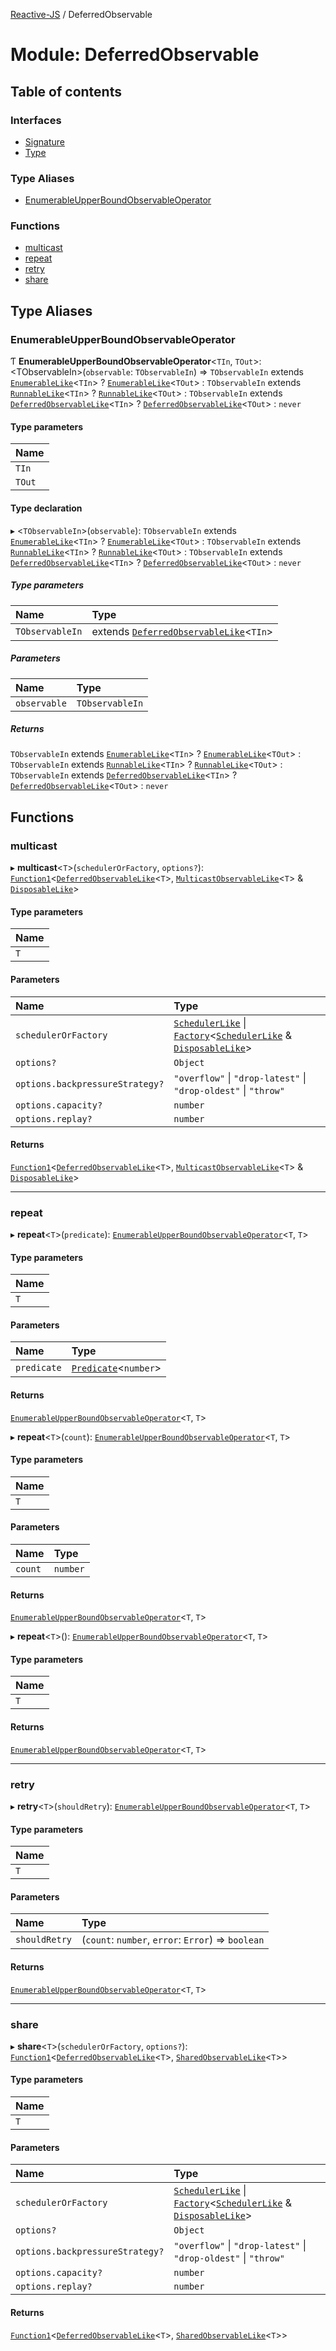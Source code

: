 [Reactive-JS](../README.md) / DeferredObservable

# Module: DeferredObservable

## Table of contents

### Interfaces

- [Signature](../interfaces/DeferredObservable.Signature.md)
- [Type](../interfaces/DeferredObservable.Type.md)

### Type Aliases

- [EnumerableUpperBoundObservableOperator](DeferredObservable.md#enumerableupperboundobservableoperator)

### Functions

- [multicast](DeferredObservable.md#multicast)
- [repeat](DeferredObservable.md#repeat)
- [retry](DeferredObservable.md#retry)
- [share](DeferredObservable.md#share)

## Type Aliases

### EnumerableUpperBoundObservableOperator

Ƭ **EnumerableUpperBoundObservableOperator**<`TIn`, `TOut`\>: <TObservableIn\>(`observable`: `TObservableIn`) => `TObservableIn` extends [`EnumerableLike`](../interfaces/types.EnumerableLike.md)<`TIn`\> ? [`EnumerableLike`](../interfaces/types.EnumerableLike.md)<`TOut`\> : `TObservableIn` extends [`RunnableLike`](../interfaces/types.RunnableLike.md)<`TIn`\> ? [`RunnableLike`](../interfaces/types.RunnableLike.md)<`TOut`\> : `TObservableIn` extends [`DeferredObservableLike`](../interfaces/types.DeferredObservableLike.md)<`TIn`\> ? [`DeferredObservableLike`](../interfaces/types.DeferredObservableLike.md)<`TOut`\> : `never`

#### Type parameters

| Name |
| :------ |
| `TIn` |
| `TOut` |

#### Type declaration

▸ <`TObservableIn`\>(`observable`): `TObservableIn` extends [`EnumerableLike`](../interfaces/types.EnumerableLike.md)<`TIn`\> ? [`EnumerableLike`](../interfaces/types.EnumerableLike.md)<`TOut`\> : `TObservableIn` extends [`RunnableLike`](../interfaces/types.RunnableLike.md)<`TIn`\> ? [`RunnableLike`](../interfaces/types.RunnableLike.md)<`TOut`\> : `TObservableIn` extends [`DeferredObservableLike`](../interfaces/types.DeferredObservableLike.md)<`TIn`\> ? [`DeferredObservableLike`](../interfaces/types.DeferredObservableLike.md)<`TOut`\> : `never`

##### Type parameters

| Name | Type |
| :------ | :------ |
| `TObservableIn` | extends [`DeferredObservableLike`](../interfaces/types.DeferredObservableLike.md)<`TIn`\> |

##### Parameters

| Name | Type |
| :------ | :------ |
| `observable` | `TObservableIn` |

##### Returns

`TObservableIn` extends [`EnumerableLike`](../interfaces/types.EnumerableLike.md)<`TIn`\> ? [`EnumerableLike`](../interfaces/types.EnumerableLike.md)<`TOut`\> : `TObservableIn` extends [`RunnableLike`](../interfaces/types.RunnableLike.md)<`TIn`\> ? [`RunnableLike`](../interfaces/types.RunnableLike.md)<`TOut`\> : `TObservableIn` extends [`DeferredObservableLike`](../interfaces/types.DeferredObservableLike.md)<`TIn`\> ? [`DeferredObservableLike`](../interfaces/types.DeferredObservableLike.md)<`TOut`\> : `never`

## Functions

### multicast

▸ **multicast**<`T`\>(`schedulerOrFactory`, `options?`): [`Function1`](functions.md#function1)<[`DeferredObservableLike`](../interfaces/types.DeferredObservableLike.md)<`T`\>, [`MulticastObservableLike`](../interfaces/types.MulticastObservableLike.md)<`T`\> & [`DisposableLike`](../interfaces/types.DisposableLike.md)\>

#### Type parameters

| Name |
| :------ |
| `T` |

#### Parameters

| Name | Type |
| :------ | :------ |
| `schedulerOrFactory` | [`SchedulerLike`](../interfaces/types.SchedulerLike.md) \| [`Factory`](functions.md#factory)<[`SchedulerLike`](../interfaces/types.SchedulerLike.md) & [`DisposableLike`](../interfaces/types.DisposableLike.md)\> |
| `options?` | `Object` |
| `options.backpressureStrategy?` | ``"overflow"`` \| ``"drop-latest"`` \| ``"drop-oldest"`` \| ``"throw"`` |
| `options.capacity?` | `number` |
| `options.replay?` | `number` |

#### Returns

[`Function1`](functions.md#function1)<[`DeferredObservableLike`](../interfaces/types.DeferredObservableLike.md)<`T`\>, [`MulticastObservableLike`](../interfaces/types.MulticastObservableLike.md)<`T`\> & [`DisposableLike`](../interfaces/types.DisposableLike.md)\>

___

### repeat

▸ **repeat**<`T`\>(`predicate`): [`EnumerableUpperBoundObservableOperator`](DeferredObservable.md#enumerableupperboundobservableoperator)<`T`, `T`\>

#### Type parameters

| Name |
| :------ |
| `T` |

#### Parameters

| Name | Type |
| :------ | :------ |
| `predicate` | [`Predicate`](functions.md#predicate)<`number`\> |

#### Returns

[`EnumerableUpperBoundObservableOperator`](DeferredObservable.md#enumerableupperboundobservableoperator)<`T`, `T`\>

▸ **repeat**<`T`\>(`count`): [`EnumerableUpperBoundObservableOperator`](DeferredObservable.md#enumerableupperboundobservableoperator)<`T`, `T`\>

#### Type parameters

| Name |
| :------ |
| `T` |

#### Parameters

| Name | Type |
| :------ | :------ |
| `count` | `number` |

#### Returns

[`EnumerableUpperBoundObservableOperator`](DeferredObservable.md#enumerableupperboundobservableoperator)<`T`, `T`\>

▸ **repeat**<`T`\>(): [`EnumerableUpperBoundObservableOperator`](DeferredObservable.md#enumerableupperboundobservableoperator)<`T`, `T`\>

#### Type parameters

| Name |
| :------ |
| `T` |

#### Returns

[`EnumerableUpperBoundObservableOperator`](DeferredObservable.md#enumerableupperboundobservableoperator)<`T`, `T`\>

___

### retry

▸ **retry**<`T`\>(`shouldRetry`): [`EnumerableUpperBoundObservableOperator`](DeferredObservable.md#enumerableupperboundobservableoperator)<`T`, `T`\>

#### Type parameters

| Name |
| :------ |
| `T` |

#### Parameters

| Name | Type |
| :------ | :------ |
| `shouldRetry` | (`count`: `number`, `error`: `Error`) => `boolean` |

#### Returns

[`EnumerableUpperBoundObservableOperator`](DeferredObservable.md#enumerableupperboundobservableoperator)<`T`, `T`\>

___

### share

▸ **share**<`T`\>(`schedulerOrFactory`, `options?`): [`Function1`](functions.md#function1)<[`DeferredObservableLike`](../interfaces/types.DeferredObservableLike.md)<`T`\>, [`SharedObservableLike`](../interfaces/types.SharedObservableLike.md)<`T`\>\>

#### Type parameters

| Name |
| :------ |
| `T` |

#### Parameters

| Name | Type |
| :------ | :------ |
| `schedulerOrFactory` | [`SchedulerLike`](../interfaces/types.SchedulerLike.md) \| [`Factory`](functions.md#factory)<[`SchedulerLike`](../interfaces/types.SchedulerLike.md) & [`DisposableLike`](../interfaces/types.DisposableLike.md)\> |
| `options?` | `Object` |
| `options.backpressureStrategy?` | ``"overflow"`` \| ``"drop-latest"`` \| ``"drop-oldest"`` \| ``"throw"`` |
| `options.capacity?` | `number` |
| `options.replay?` | `number` |

#### Returns

[`Function1`](functions.md#function1)<[`DeferredObservableLike`](../interfaces/types.DeferredObservableLike.md)<`T`\>, [`SharedObservableLike`](../interfaces/types.SharedObservableLike.md)<`T`\>\>
